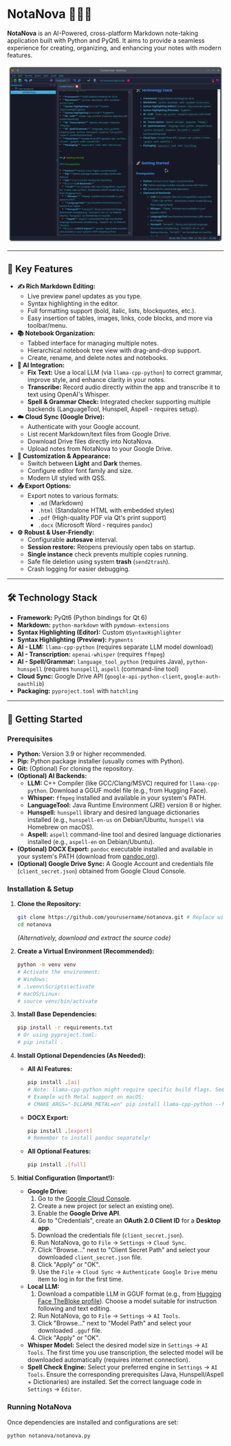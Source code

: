 # NotaNova 🚀📝✨

**NotaNova** is an AI-Powered, cross-platform Markdown note-taking application built with Python and PyQt6. It aims to provide a seamless experience for creating, organizing, and enhancing your notes with modern features.

![Screenshot](screenshot/screenshot-prealpha.png)

---

## 🌟 Key Features

*   **✍️ Rich Markdown Editing:**
    *   Live preview panel updates as you type.
    *   Syntax highlighting in the editor.
    *   Full formatting support (bold, italic, lists, blockquotes, etc.).
    *   Easy insertion of tables, images, links, code blocks, and more via toolbar/menu.
*   **📚 Notebook Organization:**
    *   Tabbed interface for managing multiple notes.
    *   Hierarchical notebook tree view with drag-and-drop support.
    *   Create, rename, and delete notes and notebooks.
*   **🧠 AI Integration:**
    *   **Fix Text:** Use a local LLM (via `llama-cpp-python`) to correct grammar, improve style, and enhance clarity in your notes.
    *   **Transcribe:** Record audio directly within the app and transcribe it to text using OpenAI's Whisper.
    *   **Spell & Grammar Check:** Integrated checker supporting multiple backends (LanguageTool, Hunspell, Aspell - requires setup).
*   **☁️ Cloud Sync (Google Drive):**
    *   Authenticate with your Google account.
    *   List recent Markdown/text files from Google Drive.
    *   Download Drive files directly into NotaNova.
    *   Upload notes from NotaNova to your Google Drive.
*   **🎨 Customization & Appearance:**
    *   Switch between **Light** and **Dark** themes.
    *   Configure editor font family and size.
    *   Modern UI styled with QSS.
*   **📤 Export Options:**
    *   Export notes to various formats:
        *   `.md` (Markdown)
        *   `.html` (Standalone HTML with embedded styles)
        *   `.pdf` (High-quality PDF via Qt's print support)
        *   `.docx` (Microsoft Word - requires `pandoc`)
*   **⚙️ Robust & User-Friendly:**
    *   Configurable **autosave** interval.
    *   **Session restore:** Reopens previously open tabs on startup.
    *   **Single instance** check prevents multiple copies running.
    *   Safe file deletion using system **trash** (`send2trash`).
    *   Crash logging for easier debugging.

---

## 🛠️ Technology Stack

*   **Framework:** PyQt6 (Python bindings for Qt 6)
*   **Markdown:** `python-markdown` with `pymdown-extensions`
*   **Syntax Highlighting (Editor):** Custom `QSyntaxHighlighter`
*   **Syntax Highlighting (Preview):** `Pygments`
*   **AI - LLM:** `llama-cpp-python` (requires separate LLM model download)
*   **AI - Transcription:** `openai-whisper` (requires `ffmpeg`)
*   **AI - Spell/Grammar:** `language_tool_python` (requires Java), `python-hunspell` (requires `hunspell`), `aspell` (command-line tool)
*   **Cloud Sync:** Google Drive API (`google-api-python-client`, `google-auth-oauthlib`)
*   **Packaging:** `pyproject.toml` with `hatchling`

---

## 🚀 Getting Started

### Prerequisites

*   **Python:** Version 3.9 or higher recommended.
*   **Pip:** Python package installer (usually comes with Python).
*   **Git:** (Optional) For cloning the repository.
*   **(Optional) AI Backends:**
    *   **LLM:** C++ Compiler (like GCC/Clang/MSVC) required for `llama-cpp-python`. Download a GGUF model file (e.g., from Hugging Face).
    *   **Whisper:** `ffmpeg` installed and available in your system's PATH.
    *   **LanguageTool:** Java Runtime Environment (JRE) version 8 or higher.
    *   **Hunspell:** `hunspell` library and desired language dictionaries installed (e.g., `hunspell-en-us` on Debian/Ubuntu, `hunspell` via Homebrew on macOS).
    *   **Aspell:** `aspell` command-line tool and desired language dictionaries installed (e.g., `aspell-en` on Debian/Ubuntu).
*   **(Optional) DOCX Export:** `pandoc` executable installed and available in your system's PATH (download from [pandoc.org](https://pandoc.org/installing.html)).
*   **(Optional) Google Drive Sync:** A Google Account and credentials file (`client_secret.json`) obtained from Google Cloud Console.

### Installation & Setup

1.  **Clone the Repository:**
    ```bash
    git clone https://github.com/yourusername/notanova.git # Replace with your repo URL
    cd notanova
    ```
    *(Alternatively, download and extract the source code)*

2.  **Create a Virtual Environment (Recommended):**
    ```bash
    python -m venv venv
    # Activate the environment:
    # Windows:
    # .\venv\Scripts\activate
    # macOS/Linux:
    # source venv/bin/activate
    ```

3.  **Install Base Dependencies:**
    ```bash
    pip install -r requirements.txt
    # Or using pyproject.toml:
    # pip install .
    ```

4.  **Install Optional Dependencies (As Needed):**

    *   **All AI Features:**
        ```bash
        pip install .[ai]
        # Note: llama-cpp-python might require specific build flags. See its documentation.
        # Example with Metal support on macOS:
        # CMAKE_ARGS="-DLLAMA_METAL=on" pip install llama-cpp-python --force-reinstall --no-cache-dir
        ```
    *   **DOCX Export:**
        ```bash
        pip install .[export]
        # Remember to install pandoc separately!
        ```
    *   **All Optional Features:**
        ```bash
        pip install .[full]
        ```

5.  **Initial Configuration (Important!):**

    *   **Google Drive:**
        1.  Go to the [Google Cloud Console](https://console.cloud.google.com/).
        2.  Create a new project (or select an existing one).
        3.  Enable the **Google Drive API**.
        4.  Go to "Credentials", create an **OAuth 2.0 Client ID** for a **Desktop app**.
        5.  Download the credentials file (`client_secret.json`).
        6.  Run NotaNova, go to `File` -> `Settings` -> `Cloud Sync`.
        7.  Click "Browse..." next to "Client Secret Path" and select your downloaded `client_secret.json` file.
        8.  Click "Apply" or "OK".
        9.  Use the `File` -> `Cloud Sync` -> `Authenticate Google Drive` menu item to log in for the first time.
    *   **Local LLM:**
        1.  Download a compatible LLM in GGUF format (e.g., from [Hugging Face TheBloke profile](https://huggingface.co/TheBloke)). Choose a model suitable for instruction following and text editing.
        2.  Run NotaNova, go to `File` -> `Settings` -> `AI Tools`.
        3.  Click "Browse..." next to "Model Path" and select your downloaded `.gguf` file.
        4.  Click "Apply" or "OK".
    *   **Whisper Model:** Select the desired model size in `Settings` -> `AI Tools`. The first time you use transcription, the selected model will be downloaded automatically (requires internet connection).
    *   **Spell Check Engine:** Select your preferred engine in `Settings` -> `AI Tools`. Ensure the corresponding prerequisites (Java, Hunspell/Aspell + Dictionaries) are installed. Set the correct language code in `Settings` -> `Editor`.

### Running NotaNova

Once dependencies are installed and configurations are set:

```bash
python notanova/notanova.py
```
